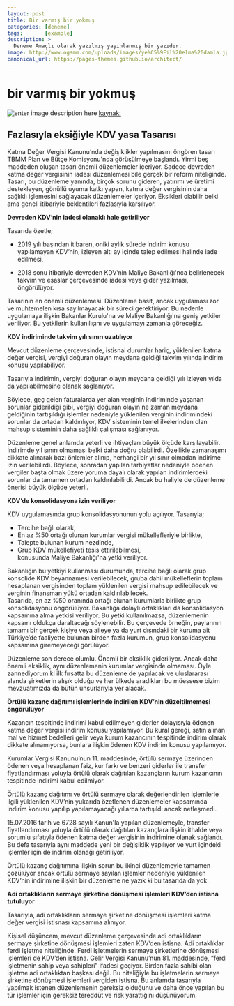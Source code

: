 ```yaml
---
layout: post
title: Bir varmış bir yokmuş
categories: [deneme]
tags:       [example]
description: >
  Deneme Amaçlı olarak yazılmış yayınlanmış bir yazıdır.
image: http://www.ogsmm.com/uploads/images/ye%C5%9Fil%20elma%20damla.jpg
canonical_url: https://pages-themes.github.io/architect/
---
```




# bir varmış bir yokmuş

![enter image description here](https://i.dunya.com/2/144/144//files/author/106.png?v=1521730804)
[kaynak:](https://www.dunya.com/kose-yazisi/fazlasiyla-eksigiyle-kdv-yasa-tasarisi-1/407462)

## Fazlasıyla eksiğiyle KDV yasa Tasarısı
Katma Değer Vergisi Kanunu’nda değişiklikler yapılmasını öngören tasarı TBMM Plan ve Bütçe Komisyonu'nda görüşülmeye başlandı. Yirmi beş maddeden oluşan tasarı önemli düzenlemeler içeriyor. Sadece devreden katma değer vergisinin iadesi düzenlemesi bile gerçek bir reform niteliğinde. Tasarı, bu düzenleme yanında, birçok sorunu gideren, yatırımı ve üretimi destekleyen, gönüllü uyuma katkı yapan, katma değer vergisinin daha sağlıklı işlemesini sağlayacak düzenlemeler içeriyor. Eksikleri olabilir belki ama geneli itibariyle beklentileri fazlasıyla karşılıyor.

**Devreden KDV’nin iadesi olanaklı hale getiriliyor**

Tasarıda özetle;

- 2019 yılı başından itibaren, oniki aylık sürede indirim konusu yapılamayan KDV’nin, izleyen altı ay içinde talep edilmesi halinde iade edilmesi,

- 2018 sonu itibariyle devreden KDV’nin Maliye Bakanlığı'nca belirlenecek takvim ve esaslar çerçevesinde iadesi veya gider yazılması,  
öngörülüyor.

Tasarının en önemli düzenlemesi. Düzenleme basit, ancak uygulaması zor ve muhtemelen kısa sayılmayacak bir süreci gerektiriyor. Bu nedenle uygulamaya ilişkin Bakanlar Kurulu'na ve Maliye Bakanlığı'na geniş yetkiler veriliyor. Bu yetkilerin kullanılışını ve uygulamayı zamanla göreceğiz.

**KDV indiriminde takvim yılı sınırı uzatılıyor**

Mevcut düzenleme çerçevesinde, istisnai durumlar hariç, yüklenilen katma değer vergisi, vergiyi doğuran olayın meydana geldiği takvim yılında indirim konusu yapılabiliyor.

Tasarıyla indirimin, vergiyi doğuran olayın meydana geldiği yılı izleyen yılda da yapılabilmesine olanak sağlanıyor.

Böylece, geç gelen faturalarda yer alan verginin indiriminde yaşanan sorunlar giderildiği gibi, vergiyi doğuran olayın ne zaman meydana geldiğinin tartışıldığı işlemler nedeniyle yüklenilen verginin indirimindeki sorunlar da ortadan kaldırılıyor, KDV sisteminin temel ilkelerinden olan mahsup sisteminin daha sağlıklı çalışması sağlanıyor.

Düzenleme genel anlamda yeterli ve ihtiyaçları büyük ölçüde karşılayabilir. İndirimde yıl sınırı olmaması belki daha doğru olabilirdi. Özellikle zamanaşımı dikkate alınarak bazı önlemler alınıp, herhangi bir yıl sınır olmadan indirime izin verilebilirdi. Böylece, sonradan yapılan tarhiyatlar nedeniyle ödenen vergiler başta olmak üzere yoruma dayalı olarak yapılan indirimlerdeki sorunlar da tamamen ortadan kaldırılabilirdi. Ancak bu haliyle de düzenleme önerisi büyük ölçüde yeterli.

**KDV’de konsolidasyona izin veriliyor**

KDV uygulamasında grup konsolidasyonunun yolu açılıyor. Tasarıyla;  
- Tercihe bağlı olarak,  
- En az %50 ortağı olunan kurumlar vergisi mükellefleriyle birlikte,  
- Talepte bulunan kurum nezdinde,  
- Grup KDV mükellefiyeti tesis ettirilebilmesi,  
konusunda Maliye Bakanlığı'na yetki veriliyor.

Bakanlığın bu yetkiyi kullanması durumunda, tercihe bağlı olarak grup konsolide KDV beyannamesi verilebilecek, gruba dahil mükelleflerin toplam hesaplanan vergisinden toplam yüklenilen vergisi mahsup edilebilecek ve verginin finansman yükü ortadan kaldırılabilecek.  
Tasarıda, en az %50 oranında ortağı olunan kurumlarla birlikte grup konsolidasyonu öngörülüyor. Bakanlığa dolaylı ortaklıkları da konsolidasyon kapsamına alma yetkisi veriliyor. Bu yetki kullanılmazsa, düzenlemenin kapsamı oldukça daraltacağı söylenebilir. Bu çerçevede örneğin, paylarının tamamı bir gerçek kişiye veya aileye ya da yurt dışındaki bir kuruma ait Türkiye’de faaliyette bulunan birden fazla kurumun, grup konsolidasyonu kapsamına giremeyeceği görülüyor.

Düzenleme son derece olumlu. Önemli bir eksiklik gideriliyor. Ancak daha önemli eksiklik, aynı düzenlemenin kurumlar vergisinde olmaması. Öyle zannediyorum ki ilk fırsatta bu düzenleme de yapılacak ve uluslararası alanda şirketlerin alışık olduğu ve her ülkede aradıkları bu müessese bizim mevzuatımızda da bütün unsurlarıyla yer alacak.

**Örtülü kazanç dağıtımı işlemlerinde indirilen KDV’nin düzeltilmemesi öngörülüyor**

Kazancın tespitinde indirimi kabul edilmeyen giderler dolayısıyla ödenen katma değer vergisi indirim konusu yapılamıyor. Bu kural gereği, satın alınan mal ve hizmet bedelleri gelir veya kurum kazancının tespitinde indirim olarak dikkate alınamıyorsa, bunlara ilişkin ödenen KDV indirim konusu yapılamıyor.

Kurumlar Vergisi Kanunu’nun 11. maddesinde, örtülü sermaye üzerinden ödenen veya hesaplanan faiz, kur farkı ve benzeri giderler ile transfer fiyatlandırması yoluyla örtülü olarak dağıtılan kazançların kurum kazancının tespitinde indirimi kabul edilmiyor.

Örtülü kazanç dağıtımı ve örtülü sermaye olarak değerlendirilen işlemlerle ilgili yüklenilen KDV’nin yukarıda özetlenen düzenlemeler kapsamında indirim konusu yapılıp yapılamayacağı yıllarca tartışıldı ancak netleşmedi.

15.07.2016 tarih ve 6728 sayılı Kanun'la yapılan düzenlemeyle, transfer fiyatlandırması yoluyla örtülü olarak dağıtılan kazançlara ilişkin ithalde veya sorumlu sıfatıyla ödenen katma değer vergisinin indirimine olanak sağlandı. Bu defa tasarıyla aynı maddede yeni bir değişiklik yapılıyor ve yurt içindeki işlemler için de indirim olanağı getiriliyor.

Örtülü kazanç dağıtımına ilişkin sorun bu ikinci düzenlemeyle tamamen çözülüyor ancak örtülü sermaye sayılan işlemler nedeniyle yüklenilen KDV’nin indirimine ilişkin bir düzenleme ne yazık ki bu tasarıda da yok.

**Adi ortaklıkların sermaye şirketine dönüşmesi işlemleri KDV’den istisna tutuluyor**

Tasarıyla, adi ortaklıkların sermaye şirketine dönüşmesi işlemleri katma değer vergisi istisnası kapsamına alınıyor.

Kişisel düşüncem, mevcut düzenleme çerçevesinde adi ortaklıkların sermaye şirketine dönüşmesi işlemleri zaten KDV’den istisna. Adi ortaklıklar ferdi işletme niteliğinde. Ferdi işletmelerin sermaye şirketlerine dönüşmesi işlemleri de KDV’den istisna. Gelir Vergisi Kanunu’nun 81. maddesinde, “ferdi işletmenin sahip veya sahipleri” ifadesi geçiyor. Birden fazla sahibi olan işletme adi ortaklıktan başkası değil. Bu niteliğiyle bu işletmelerin sermaye şirketine dönüşmesi işlemleri vergiden istisna. Bu anlamda tasarıyla yapılmak istenen düzenlemenin gereksiz olduğunu ve daha önce yapılan bu tür işlemler için gereksiz tereddüt ve risk yarattığını düşünüyorum.

<!--stackedit_data:
eyJoaXN0b3J5IjpbLTE4NzkyNjUwMTJdfQ==
-->